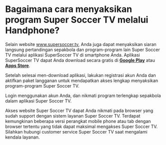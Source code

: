 # Bagaimana cara menyaksikan program Super Soccer TV melalui Handphone?

Selain website www.supersoccer.tv, Anda juga dapat menyaksikan siaran langsung pertandingan sepakbola dan program-program lain Super Soccer TV melalui aplikasi SuperSoccer TV di smartphone Anda. Aplikasi SuperSoccer TV dapat Anda download secara gratis di [**Google Play**](https://www.google.co.id/url?sa=t&rct=j&q=&esrc=s&source=web&cd=2&cad=rja&uact=8&ved=0ahUKEwjT0aWMyZDXAhVKRY8KHWtNDXUQFggxMAE&url=https%3A%2F%2Fplay.google.com%2Fstore%2Fapps%2Fdetails%3Fid%3Dair.com.arm_enterprises.supersoccer.england2014%26hl%3Den-US&usg=AOvVaw32HUccc-qw0gcpEaHdwBXO) atau [**Apps Store**](https://www.google.co.id/url?sa=t&rct=j&q=&esrc=s&source=web&cd=2&cad=rja&uact=8&ved=0ahUKEwiK7c6ZyZDXAhVKv48KHQkoAfEQjBAILzAB&url=https%3A%2F%2Fitunes.apple.com%2Ftr%2Fapp%2Fsupersoccer-tv%2Fid902290991%3Fmt%3D8&usg=AOvVaw0e75eoUse8NNG1PJ0DEy9y).

Setelah selesai men-download aplikasi, lakukan registrasi akun Anda dan aktifkan paket langganan untuk mendapatkan akses lengkap menyaksikan program-program Super Soccer TV.

Login menggunakan akun Anda, dan nikmati program terlengkap sepakbola dalam aplikasi Super Soccer TV.

Akses website Super Soccer TV dapat Anda nikmati pada browser yang sudah support dengan sistem layanan Super Soccer TV. Terdapat kemungkinan beberapa versi perangkat mobile phone atau tab dengan browser tertentu yang tidak dapat maksimal mengakses Super Soccer TV. Silahkan hubungi customer service Super Soccer TV saat mengalami kendala layanan. 

